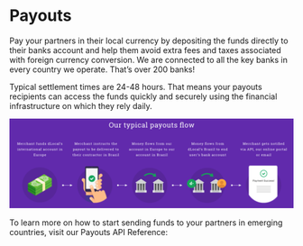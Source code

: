 # Payouts

Pay your partners in their local currency by depositing the funds directly to their banks account and help them avoid extra fees and taxes associated with foreign currency conversion. We are connected to all the key banks in every country we operate. That’s over 200 banks!

Typical settlement times are 24-48 hours. That means your payouts recipients can access the funds quickly and securely using the financial infrastructure on which they rely daily.

![](../.gitbook/assets/image%20%2816%29.png)

To learn more on how to start sending funds to your partners in emerging countries, visit our Payouts API Reference:

